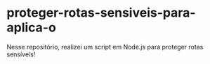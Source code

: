 # proteger-rotas-sensiveis-para-aplica-o
Nesse repositório, realizei um script em Node.js para proteger rotas sensíveis!

